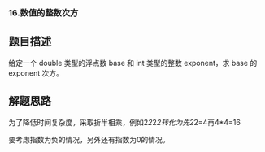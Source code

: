 ### 16.数值的整数次方
## 题目描述
给定一个 double 类型的浮点数 base 和 int 类型的整数 exponent，求 base 的 exponent 次方。
## 解题思路
为了降低时间复杂度，采取折半相乘，例如2*2*2*2转化为先2*2=4再4*4=16

要考虑指数为负的情况，另外还有指数为0的情况。